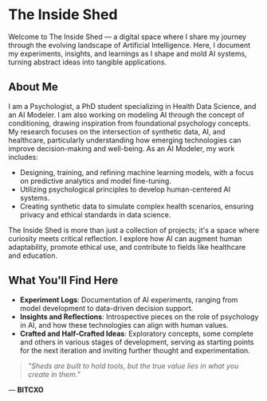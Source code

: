 # The Inside Shed

Welcome to The Inside Shed — a digital space where I share my journey through the evolving landscape of Artificial Intelligence. Here, I document my experiments, insights, and learnings as I shape and mold AI systems, turning abstract ideas into tangible applications.

## About Me
I am a Psychologist, a PhD student specializing in Health Data Science, and an AI Modeler. I am also working on modeling AI through the concept of conditioning, drawing inspiration from foundational psychology concepts. My research focuses on the intersection of synthetic data, AI, and healthcare, particularly understanding how emerging technologies can improve decision-making and well-being. As an AI Modeler, my work includes:
- Designing, training, and refining machine learning models, with a focus on predictive analytics and model fine-tuning.
- Utilizing psychological principles to develop human-centered AI systems.
- Creating synthetic data to simulate complex health scenarios, ensuring privacy and ethical standards in data science.

The Inside Shed is more than just a collection of projects; it's a space where curiosity meets critical reflection. I explore how AI can augment human adaptability, promote ethical use, and contribute to fields like healthcare and education.

## What You'll Find Here
- **Experiment Logs**: Documentation of AI experiments, ranging from model development to data-driven decision support.
- **Insights and Reflections**: Introspective pieces on the role of psychology in AI, and how these technologies can align with human values.
- **Crafted and Half-Crafted Ideas**: Exploratory concepts, some complete and others in various stages of development, serving as starting points for the next iteration and inviting further thought and experimentation.

> *"Sheds are built to hold tools, but the true value lies in what you create in them."*

— **BITCXO**
